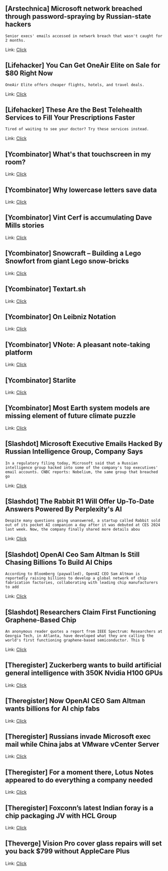 ## [Arstechnica] Microsoft network breached through password-spraying by Russian-state hackers
```
Senior execs' emails accessed in network breach that wasn't caught for 2 months.
```

Link: [Click](https://arstechnica.com/?p=1997633)

## [Lifehacker] You Can Get OneAir Elite on Sale for $80 Right Now
```
OneAir Elite offers cheaper flights, hotels, and travel deals.
```

Link: [Click](https://lifehacker.com/oneair-elite-sale)

## [Lifehacker] These Are the Best Telehealth Services to Fill Your Prescriptions Faster
```
Tired of waiting to see your doctor? Try these services instead.
```

Link: [Click](https://lifehacker.com/health/best-telehealth-services-to-get-prescriptions-remotely)

## [Ycombinator] What's that touchscreen in my room?
Link: [Click](https://laplab.me/posts/whats-that-touchscreen-in-my-room/)

## [Ycombinator] Why lowercase letters save data
Link: [Click](https://endtimes.dev/why-lowercase-letters-save-data/)

## [Ycombinator] Vint Cerf is accumulating Dave Mills stories
Link: [Click](https://docs.google.com/document/d/1XU6Fn5rFeJLO4mIBSa9e8V8BIDwafI0Lvlmi4gQwcmE/edit?usp=sharing)

## [Ycombinator] Snowcraft – Building a Lego Snowfort from giant Lego snow-bricks
Link: [Click](https://www.verandavikings.com/blog/building-lego-iglos)

## [Ycombinator] Textart.sh
Link: [Click](https://textart.sh)

## [Ycombinator] On Leibniz Notation
Link: [Click](https://math.stackexchange.com/questions/3266639/notation-for-partial-derivative-of-functions-of-functions)

## [Ycombinator] VNote: A pleasant note-taking platform
Link: [Click](https://app.vnote.fun/en_us/)

## [Ycombinator] Starlite
Link: [Click](https://en.wikipedia.org/wiki/Starlite)

## [Ycombinator] Most Earth system models are missing element of future climate puzzle
Link: [Click](https://phys.org/news/2024-01-earth-key-piece-future-climate.html)

## [Slashdot] Microsoft Executive Emails Hacked By Russian Intelligence Group, Company Says
```
In a regulatory filing today, Microsoft said that a Russian intelligence group hacked into some of the company's top executives' email accounts. CNBC reports: Nobelium, the same group that breached go
```

Link: [Click](https://it.slashdot.org/story/24/01/19/2236244/microsoft-executive-emails-hacked-by-russian-intelligence-group-company-says?utm_source=rss1.0mainlinkanon&utm_medium=feed)

## [Slashdot] The Rabbit R1 Will Offer Up-To-Date Answers Powered By Perplexity's AI
```
Despite many questions going unanswered, a startup called Rabbit sold out of its pocket AI companion a day after it was debuted at CES 2024 last week. Now, the company finally shared more details abou
```

Link: [Click](https://slashdot.org/story/24/01/19/2228234/the-rabbit-r1-will-offer-up-to-date-answers-powered-by-perplexitys-ai?utm_source=rss1.0mainlinkanon&utm_medium=feed)

## [Slashdot] OpenAI Ceo Sam Altman Is Still Chasing Billions To Build AI Chips
```
According to Bloomberg (paywalled), OpenAI CEO Sam Altman is reportedly raising billions to develop a global network of chip fabrication factories, collaborating with leading chip manufacturers to add
```

Link: [Click](https://hardware.slashdot.org/story/24/01/19/2214221/openai-ceo-sam-altman-is-still-chasing-billions-to-build-ai-chips?utm_source=rss1.0mainlinkanon&utm_medium=feed)

## [Slashdot] Researchers Claim First Functioning Graphene-Based Chip
```
An anonymous reader quotes a report from IEEE Spectrum: Researchers at Georgia Tech, in Atlanta, have developed what they are calling the world's first functioning graphene-based semiconductor. This b
```

Link: [Click](https://hardware.slashdot.org/story/24/01/19/2154233/researchers-claim-first-functioning-graphene-based-chip?utm_source=rss1.0mainlinkanon&utm_medium=feed)

## [Theregister] Zuckerberg wants to build artificial general intelligence with 350K Nvidia H100 GPUs
Link: [Click](https://go.theregister.com/feed/www.theregister.com/2024/01/20/metas_ai_plans/)

## [Theregister] Now OpenAI CEO Sam Altman wants billions for AI chip fabs
Link: [Click](https://go.theregister.com/feed/www.theregister.com/2024/01/20/altman_chip_fabs/)

## [Theregister] Russians invade Microsoft exec mail while China jabs at VMware vCenter Server
Link: [Click](https://go.theregister.com/feed/www.theregister.com/2024/01/20/chinese_russia_vmware_microsoft/)

## [Theregister] For a moment there, Lotus Notes appeared to do everything a company needed
Link: [Click](https://go.theregister.com/feed/www.theregister.com/2024/01/19/remembering_lotus_notes/)

## [Theregister] Foxconn’s latest Indian foray is a chip packaging JV with HCL Group
Link: [Click](https://go.theregister.com/feed/www.theregister.com/2024/01/19/foxconn_hcl_india_osat/)

## [Theverge] Vision Pro cover glass repairs will set you back $799 without AppleCare Plus
Link: [Click](https://www.theverge.com/2024/1/19/24044605/apple-vision-pro-repair-price-applecare-plus)
